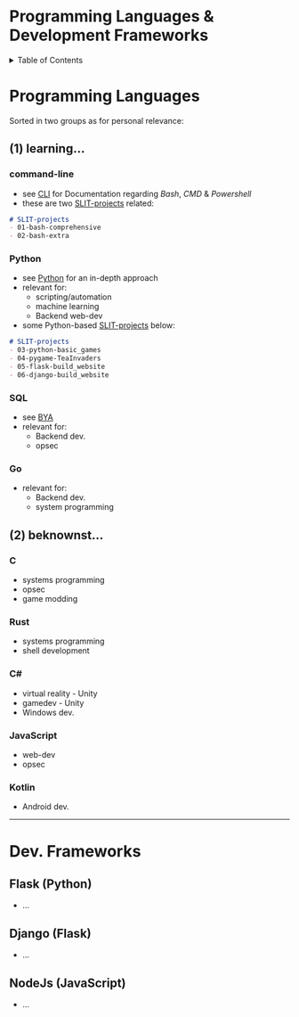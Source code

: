 # Programming Languages & Development Frameworks


<details>
<summary>Table of Contents</summary>

- [Programming Languages & Development Frameworks](#programming-languages--development-frameworks)
- [Programming Languages](#programming-languages)
  - [(1) learning...](#1-learning)
    - [command-line](#command-line)
    - [Python](#python)
    - [SQL](#sql)
    - [Go](#go)
  - [(2) beknownst...](#2-beknownst)
    - [C](#c)
    - [Rust](#rust)
    - [C#](#c-1)
    - [JavaScript](#javascript)
    - [Kotlin](#kotlin)
- [Dev. Frameworks](#dev-frameworks)
  - [Flask (Python)](#flask-python)
  - [Django (Flask)](#django-flask)
  - [NodeJs (JavaScript)](#nodejs-javascript)
</details>


# Programming Languages

Sorted in two groups as for personal relevance:

## (1) learning...

### command-line

- see [CLI](/SLIT-projects/02-Operating_Systems/_GEN/_CLI.md) for Documentation regarding *Bash*, *CMD* & *Powershell*
- these are two [SLIT-projects](/SLIT-projects/03-Software_Development/) related:

```markdown
# SLIT-projects
- 01-bash-comprehensive
- 02-bash-extra
```

### Python

- see [Python](/SLIT-projects/03-Software_Development/_langs_frames/_Python.md) for an in-depth approach
- relevant for:
    - scripting/automation
    - machine learning
    - Backend web-dev 
- some Python-based [SLIT-projects](/SLIT-projects/03-Software_Development/) below:

```markdown
# SLIT-projects
- 03-python-basic_games
- 04-pygame-TeaInvaders
- 05-flask-build_website
- 06-django-build_website
```

### SQL
- see [BYA](https://github.com/pabloqpacin/BEYOND-ASIR)
- relevant for:
    - Backend dev.
    - opsec

### Go
- relevant for:
    - Backend dev.
    - system programming

## (2) beknownst...

### C
- systems programming
- opsec
- game modding

### Rust
- systems programming
- shell development

### C#
- virtual reality - Unity
- gamedev - Unity
- Windows dev.

### JavaScript
- web-dev
- opsec

### Kotlin
- Android dev.


---


# Dev. Frameworks


## Flask (Python)
- ...

## Django (Flask)
- ...

## NodeJs (JavaScript)
- ...

